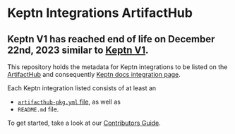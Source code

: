 # Keptn Integrations ArtifactHub

## Keptn V1 has reached end of life on December 22nd, 2023 similar to [Keptn V1](https://github.com/keptn/keptn).

This repository holds the metadata for Keptn integrations to be listed on the [ArtifactHub](https://artifacthub.io) and consequently [Keptn docs integration page](https://keptn.sh/docs/integrations/). 

Each Keptn integration listed consists of at least an
* [`artifacthub-pkg.yml` file](https://github.com/artifacthub/hub/blob/master/docs/metadata/artifacthub-pkg.yml), as well as
* `README.md` file.

To get started, take a look at our [Contributors Guide](CONTRIBUTING.md).
